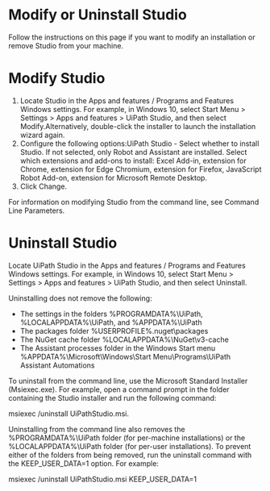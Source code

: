 ﻿# Modify or Uninstall Studio

Follow the instructions on this page if you want to modify an installation or remove Studio from your machine.

# Modify Studio

1. Locate Studio in the Apps and features / Programs and Features Windows settings. For example, in Windows 10, select Start Menu > Settings > Apps and features > UiPath Studio, and then select Modify.Alternatively, double-click the installer to launch the installation wizard again.
2. Configure the following options:UiPath Studio - Select whether to install Studio. If not selected, only Robot and Assistant are installed. Select which extensions and add-ons to install: Excel Add-in, extension for Chrome, extension for Edge Chromium, extension for Firefox, JavaScript Robot Add-on, extension for Microsoft Remote Desktop.
3. Click Change.

For information on modifying Studio from the command line, see Command Line Parameters.

# Uninstall Studio

Locate UiPath Studio in the Apps and features / Programs and Features Windows settings. For example, in Windows 10, select Start Menu > Settings > Apps and features > UiPath Studio, and then select Uninstall.

Uninstalling does not remove the following:

* The settings in the folders %PROGRAMDATA%\UiPath, %LOCALAPPDATA%\UiPath, and %APPDATA%\UiPath
* The packages folder %USERPROFILE%\.nuget\packages
* The NuGet cache folder %LOCALAPPDATA%\NuGet\v3-cache
* The Assistant processes folder in the Windows Start menu %APPDATA%\Microsoft\Windows\Start Menu\Programs\UiPath Assistant Automations

To uninstall from the command line, use the Microsoft Standard Installer (Msiexec.exe). For example, open a command prompt in the folder containing the Studio installer and run the following command:

msiexec /uninstall UiPathStudio.msi.

Uninstalling from the command line also removes the %PROGRAMDATA%\UiPath folder (for per-machine installations) or the %LOCALAPPDATA%\UiPath folder (for per-user installations). To prevent either of the folders from being removed, run the uninstall command with the KEEP_USER_DATA=1 option. For example:

msiexec /uninstall UiPathStudio.msi KEEP_USER_DATA=1

